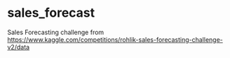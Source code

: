# sales_forecast
Sales Forecasting challenge from https://www.kaggle.com/competitions/rohlik-sales-forecasting-challenge-v2/data

